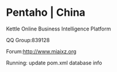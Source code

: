 # Pentaho | China

Kettle Online Business Intelligence Platform


QQ Group:839128

Forum:http://www.miaixz.org

Running: update pom.xml database info
